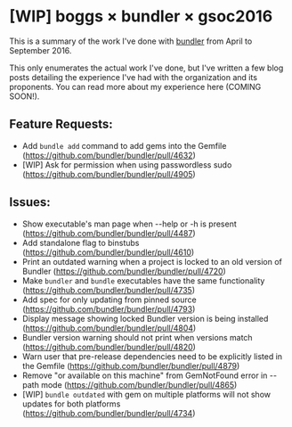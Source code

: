 # [WIP] boggs × bundler × gsoc2016

This is a summary of the work I've done with [bundler](https://github.com/bundler/bundler) from April to September 2016.

This only enumerates the actual work I've done, but I've written a few blog posts detailing the experience I've had with the organization and its proponents. You can read more about my experience here (COMING SOON!).

## Feature Requests:
* Add `bundle add` command to add gems into the Gemfile (https://github.com/bundler/bundler/pull/4632)
* [WIP] Ask for permission when using passwordless sudo (https://github.com/bundler/bundler/pull/4905)

## Issues:
* Show executable's man page when --help or -h is present (https://github.com/bundler/bundler/pull/4487)
* Add standalone flag to binstubs (https://github.com/bundler/bundler/pull/4610)
* Print an outdated warning when a project is locked to an old version of Bundler (https://github.com/bundler/bundler/pull/4720)
* Make `bundler` and `bundle` executables have the same functionality (https://github.com/bundler/bundler/pull/4735)
* Add spec for only updating from pinned source (https://github.com/bundler/bundler/pull/4793)
* Display message showing locked Bundler version is being installed (https://github.com/bundler/bundler/pull/4804)
* Bundler version warning should not print when versions match (https://github.com/bundler/bundler/pull/4820)
* Warn user that pre-release dependencies need to be explicitly listed in the Gemfile (https://github.com/bundler/bundler/pull/4879)
* Remove "or available on this machine" from GemNotFound error in --path mode (https://github.com/bundler/bundler/pull/4865)
* [WIP] `bundle outdated` with gem on multiple platforms will not show updates for both platforms (https://github.com/bundler/bundler/pull/4734)
